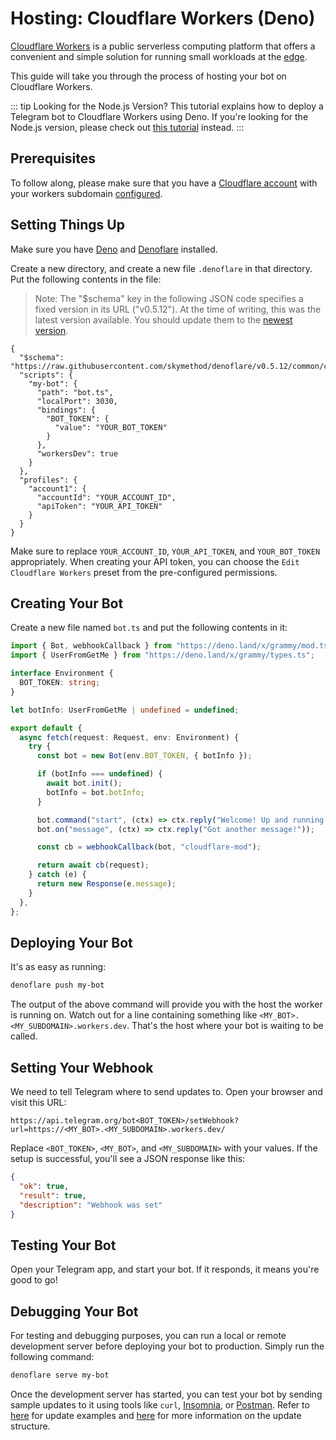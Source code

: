 # Hosting: Cloudflare Workers (Deno)

[Cloudflare Workers](https://workers.cloudflare.com) is a public serverless computing platform that offers a convenient and simple solution for running small workloads at the [edge](https://en.wikipedia.org/wiki/Edge_computing).

This guide will take you through the process of hosting your bot on Cloudflare Workers.

::: tip Looking for the Node.js Version?
This tutorial explains how to deploy a Telegram bot to Cloudflare Workers using Deno.
If you're looking for the Node.js version, please check out [this tutorial](./cloudflare-workers-nodejs) instead.
:::

## Prerequisites

To follow along, please make sure that you have a [Cloudflare account](https://dash.cloudflare.com/login) with your workers subdomain [configured](https://dash.cloudflare.com/?account=workers).

## Setting Things Up

Make sure you have [Deno](https://deno.land) and [Denoflare](https://denoflare.dev) installed.

Create a new directory, and create a new file `.denoflare` in that directory.
Put the following contents in the file:

> Note: The "$schema" key in the following JSON code specifies a fixed version in its URL ("v0.5.12").
> At the time of writing, this was the latest version available.
> You should update them to the [newest version](https://github.com/skymethod/denoflare/releases).

```json{2,9,17-18}
{
  "$schema": "https://raw.githubusercontent.com/skymethod/denoflare/v0.5.12/common/config.schema.json",
  "scripts": {
    "my-bot": {
      "path": "bot.ts",
      "localPort": 3030,
      "bindings": {
        "BOT_TOKEN": {
          "value": "YOUR_BOT_TOKEN"
        }
      },
      "workersDev": true
    }
  },
  "profiles": {
    "account1": {
      "accountId": "YOUR_ACCOUNT_ID",
      "apiToken": "YOUR_API_TOKEN"
    }
  }
}
```

Make sure to replace `YOUR_ACCOUNT_ID`, `YOUR_API_TOKEN`, and `YOUR_BOT_TOKEN` appropriately.
When creating your API token, you can choose the `Edit Cloudflare Workers` preset from the pre-configured permissions.

## Creating Your Bot

Create a new file named `bot.ts` and put the following contents in it:

```ts
import { Bot, webhookCallback } from "https://deno.land/x/grammy/mod.ts";
import { UserFromGetMe } from "https://deno.land/x/grammy/types.ts";

interface Environment {
  BOT_TOKEN: string;
}

let botInfo: UserFromGetMe | undefined = undefined;

export default {
  async fetch(request: Request, env: Environment) {
    try {
      const bot = new Bot(env.BOT_TOKEN, { botInfo });

      if (botInfo === undefined) {
        await bot.init();
        botInfo = bot.botInfo;
      }

      bot.command("start", (ctx) => ctx.reply("Welcome! Up and running."));
      bot.on("message", (ctx) => ctx.reply("Got another message!"));

      const cb = webhookCallback(bot, "cloudflare-mod");

      return await cb(request);
    } catch (e) {
      return new Response(e.message);
    }
  },
};
```

## Deploying Your Bot

It's as easy as running:

```sh
denoflare push my-bot
```

The output of the above command will provide you with the host the worker is running on.
Watch out for a line containing something like `<MY_BOT>.<MY_SUBDOMAIN>.workers.dev`.
That's the host where your bot is waiting to be called.

## Setting Your Webhook

We need to tell Telegram where to send updates to.
Open your browser and visit this URL:

```text
https://api.telegram.org/bot<BOT_TOKEN>/setWebhook?url=https://<MY_BOT>.<MY_SUBDOMAIN>.workers.dev/
```

Replace `<BOT_TOKEN>`, `<MY_BOT>`, and `<MY_SUBDOMAIN>` with your values.
If the setup is successful, you'll see a JSON response like this:

```json
{
  "ok": true,
  "result": true,
  "description": "Webhook was set"
}
```

## Testing Your Bot

Open your Telegram app, and start your bot.
If it responds, it means you're good to go!

## Debugging Your Bot

For testing and debugging purposes, you can run a local or remote development server before deploying your bot to production.
Simply run the following command:

```sh
denoflare serve my-bot
```

Once the development server has started, you can test your bot by sending sample updates to it using tools like `curl`, [Insomnia](https://insomnia.rest), or [Postman](https://postman.com).
Refer to [here](https://core.telegram.org/bots/webhooks#testing-your-bot-with-updates) for update examples and [here](https://core.telegram.org/bots/api#update) for more information on the update structure.
